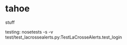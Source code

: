 tahoe
=====
stuff

testing:
nosetests -s -v test/test_lacrossealerts.py:TestLaCrosseAlerts.test_login
